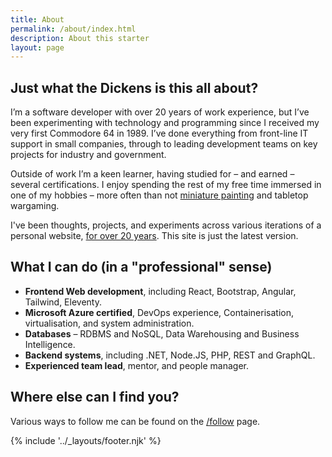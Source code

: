 ```yaml
---
title: About
permalink: /about/index.html
description: About this starter
layout: page
---
```


## Just what the Dickens is this all about?

<p class="p-note">I’m a software developer with over 20 years of work experience, but I’ve been experimenting with technology and programming since I received my very first Commodore 64 in 1989. I’ve done everything from front-line IT support in small companies, through to leading development teams on key projects for industry and government.</p>

Outside of work I’m a keen learner, having studied for – and earned – several certifications. I enjoy spending the rest of my free time immersed in one of my hobbies – more often than not [miniature painting](/paintslam/2024/) and tabletop wargaming.

I've been thoughts, projects, and experiments across various iterations of a personal website, [for over 20 years](/archive/). This site is just the latest version.

## What I can do (in a "professional" sense)

- **Frontend Web development**, including React, Bootstrap, Angular, Tailwind, Eleventy.
- **Microsoft Azure certified**, DevOps experience, Containerisation, virtualisation, and system administration.
- **Databases** – RDBMS and NoSQL, Data Warehousing and Business Intelligence.
- **Backend systems**, including .NET, Node.JS, PHP, REST and GraphQL.
- **Experienced team lead**, mentor, and people manager.

## Where else can I find you?

Various ways to follow me can be found on the [/follow](/follow/) page.

{% include '../_layouts/footer.njk' %}